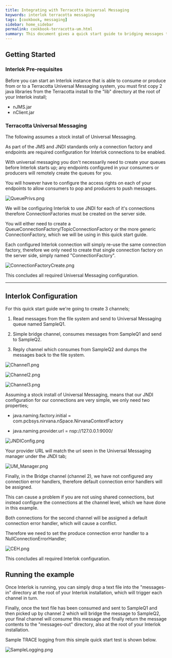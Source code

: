 ```yaml
---
title: Integrating with Terracotta Universal Messaging
keywords: interlok terracotta messaging
tags: [cookbook, messaging]
sidebar: home_sidebar
permalink: cookbook-terracotta-um.html
summary: This document gives a quick start guide to bridging messages to and from Terracotta Universal Messaging system.
---
```


## Getting Started ##

### Interlok Pre-requisites ###

Before you can start an Interlok instance that is able to consume or produce from or to a Terracotta Universal Messaging system, you must first copy 2 java libraries from the Terracotta install to the "lib" directory at the root of your Interlok install;

- nJMS.jar
- nClient.jar

### Terracotta Universal Messaging ###

The following assumes a stock install of Universal Messaging.

As part of the JMS and JNDI standards only a connection factory and endpoints are required configuration for Interlok connections to be enabled.

With universal messaging you don't necessarily need to create your queues before Interlok starts up; any endpoints configured in your consumers or producers will remotely create the queues for you.

You will however have to configure the access rights on each of your endpoints to allow consumers to pop and producers to push messages.

![QueuePrivs.png](./images/tum/QueuePrivs.png)

We will be configuring Interlok to use JNDI for each of it's connections therefore ConnectionFactories must be created on the server side.

You will either need to create a QueueConnectionFactory/TopicConnectionFactory or the more generic ConnectionFactory, which we will be using in this quick start guide.

Each configured Interlok connection will simply re-use the same connection factory, therefore we only need to create that single connection factory on the server side, simply named "ConnectionFactory".

![ConnectionFactoryCreate.png](./images/tum/ConnectionFactoryCreate.png)

This concludes all required Universal Messaging configuration.

----

## Interlok Configuration ##

For this quick start guide we're going to create 3 channels;

1) Read messages from the file system and send to Universal Messaging queue named SampleQ1.

2) Simple bridge channel, consumes messages from SampleQ1 and send to SampleQ2.

3) Reply channel which consumes from SampleQ2 and dumps the messages back to the file system.

![Channel1.png](./images/tum/Channel1.png)

![Channel2.png](./images/tum/Channel2.png)

![Channel3.png](./images/tum/Channel3.png)

Assuming a stock install of Universal Messaging, means that our JNDI configuration for our connections are very simple, we only need two properties;

- java.naming.factory.initial = com.pcbsys.nirvana.nSpace.NirvanaContextFactory

- java.naming.provider.url = nsp://127.0.0.1:9000/

![JNDIConfig.png](./images/tum/JNDIConfig.png)

Your provider URL will match the url seen in the Universal Messaging manager under the JNDI tab;

![UM_Manager.png](./images/tum/UM_Manager.png)

Finally, in the Bridge channel (channel 2), we have not configured any connection error handlers, therefore default connection error handlers will be assigned.

This can cause a problem if you are not using shared connections, but instead configure the connections at the channel level, which we have done in this example.

Both connections for the second channel will be assigned a default connection error handler, which will cause a conflict.

Therefore we need to set the produce connection error handler to a NullConnectionErrorHandler;

![CEH.png](./images/tum/CEH.png)

This concludes all required Interlok configuration.

## Running the example ##

Once Interlok is running, you can simply drop a text file into the "messages-in" directory at the root of your Interlok installation, which will trigger each channel in turn.

Finally, once the text file has been consumed and sent to SampleQ1 and then picked up by channel 2 which will bridge the message to SampleQ2, your final channel will consume this message and finally return the message contents to the "messages-out" directory, also at the root of your Interlok installation.

Sample TRACE logging from this simple quick start test is shown below.

![SampleLogging.png](./images/tum/SampleLogging.png)



